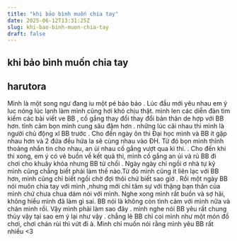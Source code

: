 ```yaml
---
title: "khi bảo bình muốn chia tay"
date: 2025-06-12T13:31:25Z
slug: khi-bao-binh-muon-chia-tay
draft: false
---
```


## khi bảo bình muốn chia tay

## harutora

Mình là một  song ngư đang iu một pé bảo bảo . Lúc đầu mới yêu nhau em ý luc nóng lúc lạnh làm mình cũng hơi khó chịu thật. mình len các diễn đàn tìm kiếm các bài viết ve BB , cố gắng thay đổi thay đổi bản thân de hợp với BB hơn. tình cảm bọn mình cung sâu đậm hơn . những lúc cãi nhau thì mình là người chủ động xl BB trước . Cho đến ngày ôn thi Đại học mình và BB ít gặp nhau hơn và 2 đứa đều hứa la sẽ cùng nhau vào ĐH. Từ đó bọn mình thỉnh thoảng nhắn tin cho nhau, an ủi nhau cố gắng vượt qua kì thi. . Cho đến khi thi xong, em ý có vẻ buồn về kết quả thi, mình cố gắng an ủi và rủ BB đi chơi cho khuây khỏa nhưng BB từ chối . Ngày ngày chỉ ngồi ơ nhà tự kỷ mình cũng chẳng biết phải làm thế nào.Từ đó mình cũng ít liên lạc với BB hơn, mình cũng chỉ  biết ngồi chờ đợi thôi chứ biết sao giờ . Rồi một ngày BB nói muôn chia tay với mình ,nhưng mới chỉ tâm sự với thặng bạn thân của mình chứ chưa chua dám nói với mình. Nghe xong mình rất buồn và sợ hãi, không hiểu mình đã làm gì sai. BB nói là không còn tình cảm với mình nữa và chán mình rồi. Vậy mình phải làm sao đây . mình nghe nói BB yêu rất chung thủy vậy tại sao em ý lại như vậy . chẳng lẽ BB chỉ coi mình như một món đồ chơi, chơi chán rùi thì vứt đi à. Mình chỉ muốn nói rằng mình yêu BB rất nhiều <3